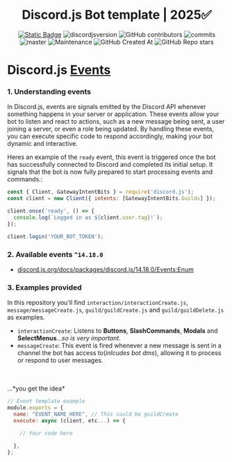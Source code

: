 <div style="text-align:center" align="center">

# Discord.js Bot template | 2025✅

<a href="https://discordjs.guide/" target="_blank">![Static Badge](https://img.shields.io/badge/DiscordJS-guide-379C6F)</a>
![discordjsversion](https://img.shields.io/badge/discord.js-^14.18.0-5865f2)
![GitHub contributors](https://img.shields.io/github/contributors/miguelmikkey/discordjs-bot-template?color=blue)
![commits](https://badgen.net/github/commits/miguelmikkey/discordjs-bot-template/)
![master](https://img.shields.io/github/last-commit/miguelmikkey/discordjs-bot-template/main)
![Maintenance](https://img.shields.io/maintenance/yes/2025)
![GitHub Created At](https://img.shields.io/github/created-at/miguelmikkey/discordjs-bot-template)
![GitHub Repo stars](https://img.shields.io/github/stars/miguelmikkey/discordjs-bot-template)

</div>

# Discord.js [Events](https://discordjs.guide/creating-your-bot/event-handling.html#individual-event-files)
### 1. Understanding events
In Discord.js, events are signals emitted by the Discord API whenever something happens in your server or application. These events allow your bot to listen and react to actions, such as a new message being sent, a user joining a server, or even a role being updated. By handling these events, you can execute specific code to respond accordingly, making your bot dynamic and interactive.

Heres an example of the `ready` event, this event is triggered once the bot has successfully connected to Discord and completed its initial setup. It signals that the bot is now fully prepared to start processing events and commands.:
```js
const { Client, GatewayIntentBits } = require('discord.js');
const client = new Client({ intents: [GatewayIntentBits.Guilds] });

client.once('ready', () => {
  console.log(`Logged in as ${client.user.tag}!`);
});

client.login('YOUR_BOT_TOKEN');
```
### 2. Available events `^14.18.0`
- [discord.js.org/docs/packages/discord.js/14.18.0/Events:Enum](https://discord.js.org/docs/packages/discord.js/14.18.0/Events:Enum)

### 3. Examples provided
In this repository you'll find `interaction/interactionCreate.js`, `message/messageCreate.js`, `guild/guildCreate.js` and `guild/guildDelete.js` as examples.

- `interactionCreate`: Listens to **Buttons**, **SlashCommands**, **Modals** and **SelectMenus**...*so is very important*.
- `messageCreate`: This event is fired whenever a new message is sent in a channel the bot has access to(*inlcudes bot dms*), allowing it to process or respond to user messages.
<br>
<br>
...*you get the idea*

```js
// Event template example
module.exports = {
  name: "EVENT_NAME_HERE", // This could be guildCreate
  execute: async (client, etc...) => {

    // Your code here 

  },
};
```